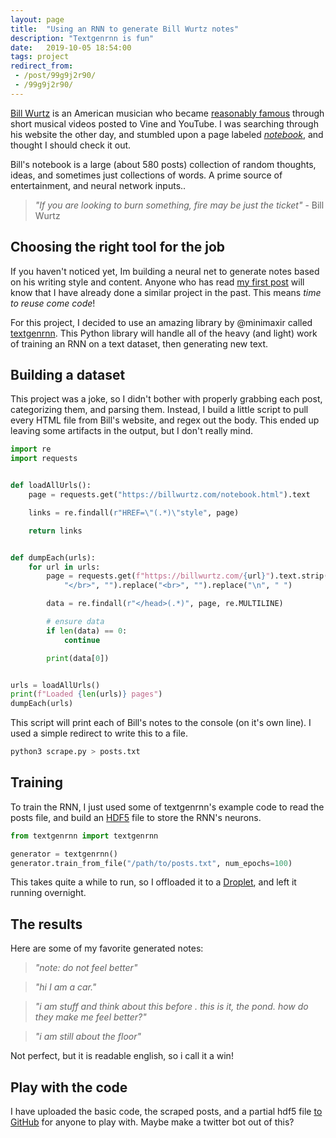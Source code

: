 ```yaml
---
layout: page
title:  "Using an RNN to generate Bill Wurtz notes"
description: "Textgenrnn is fun"
date:   2019-10-05 18:54:00
tags: project
redirect_from: 
 - /post/99g9j2r90/
 - /99g9j2r90/
---
```


[Bill Wurtz](https://billwurtz.com/) is an American musician who became [reasonably famous](https://socialblade.com/youtube/user/billwurtz/realtime) through short musical videos posted to Vine and YouTube. I was searching through his website the other day, and stumbled upon a page labeled [*notebook*](https://billwurtz.com/notebook.html), and thought I should check it out.

Bill's notebook is a large (about 580 posts) collection of random thoughts, ideas, and sometimes just collections of words. A prime source of entertainment, and neural network inputs..

> *"If you are looking to burn something, fire may be just the ticket"* - Bill Wurtz

## Choosing the right tool for the job
If you haven't noticed yet, Im building a neural net to generate notes based on his writing style and content. Anyone who has read [my first post](/blog/2018/06/27/becomeranter) will know that I have already done a similar project in the past. This means *time to reuse come code*!

For this project, I decided to use an amazing library by @minimaxir called [textgenrnn](https://github.com/minimaxir/textgenrnn). This Python library will handle all of the heavy (and light) work of training an RNN on a text dataset, then generating new text. 

## Building a dataset
This project was a joke, so I didn't bother with properly grabbing each post, categorizing them, and parsing them. Instead, I build a little script to pull every HTML file from Bill's website, and regex out the body. This ended up leaving some artifacts in the output, but I don't really mind.

```python
import re
import requests


def loadAllUrls():
    page = requests.get("https://billwurtz.com/notebook.html").text

    links = re.findall(r"HREF=\"(.*)\"style", page)

    return links


def dumpEach(urls):
    for url in urls:
        page = requests.get(f"https://billwurtz.com/{url}").text.strip().replace(
            "</br>", "").replace("<br>", "").replace("\n", " ")

        data = re.findall(r"</head>(.*)", page, re.MULTILINE)

        # ensure data
        if len(data) == 0:
            continue

        print(data[0])


urls = loadAllUrls()
print(f"Loaded {len(urls)} pages")
dumpEach(urls)

```

This script will print each of Bill's notes to the console (on it's own line). I used a simple redirect to write this to a file.

```sh
python3 scrape.py > posts.txt
```

## Training
To train the RNN, I just used some of textgenrnn's example code to read the posts file, and build an [HDF5](https://en.wikipedia.org/wiki/Hierarchical_Data_Format) file to store the RNN's neurons.

```python
from textgenrnn import textgenrnn

generator = textgenrnn()
generator.train_from_file("/path/to/posts.txt", num_epochs=100)
```

This takes quite a while to run, so I offloaded it to a [Droplet](https://www.digitalocean.com/products/droplets/), and left it running overnight.

## The results
Here are some of my favorite generated notes:

> *"note: do not feel better"*

> *"hi  I am a car."*

> *"i am stuff and think about this before . this is it, the pond. how do they make me feel better?"*

> *"i am still about the floor"*

Not perfect, but it is readable english, so i call it a win!

## Play with the code
I have uploaded the basic code, the scraped posts, and a partial hdf5 file [to GitHub](https://github.com/Ewpratten/be-bill) for anyone to play with. Maybe make a twitter bot out of this?